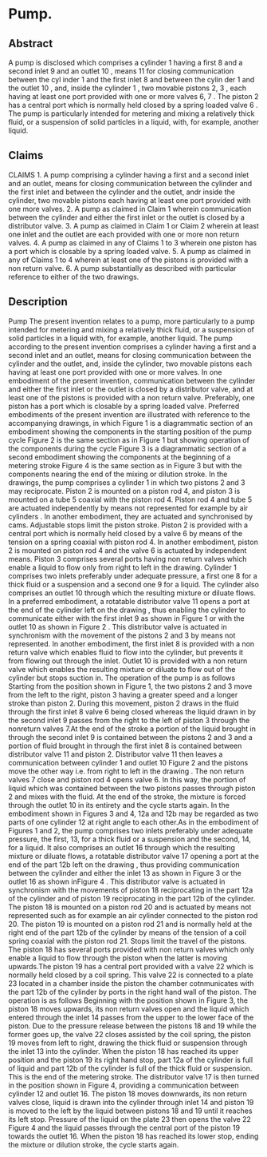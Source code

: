 # Pump.

## Abstract
A pump is disclosed which comprises a cylinder 1 having a first 8 and a second inlet 9 and an outlet 10 , means 11 for closing communication between the cyl inder 1 and the first inlet 8 and between the cylin der 1 and the outlet 10 , and, inside the cylinder 1 , two movable pistons 2, 3 , each having at least one port provided with one or more valves 6, 7 . The piston 2 has a central port which is normally held closed by a spring loaded valve 6 . The pump is particularly intended for metering and mixing a relatively thick fluid, or a suspension of solid particles in a liquid, with, for example, another liquid.

## Claims
CLAIMS 1. A pump comprising a cylinder having a first and a second inlet and an outlet, means for closing communication between the cylinder and the first inlet and between the cylinder and the outlet, andr inside the cylinder, two movable pistons each having at least one port provided with one more valves. 2. A pump as claimed in Claim 1 wherein communication between the cylinder and either the first inlet or the outlet is closed by a distributor valve. 3. A pump as claimed in Claim 1 or Claim 2 wherein at least one inlet and the outlet are each provided with one or more non return valves. 4. A pump as claimed in any of Claims 1 to 3 wherein one piston has a port which is closable by a spring loaded valve. 5. A pump as claimed in any of Claims 1 to 4 wherein at least one of the pistons is provided with a non return valve. 6. A pump substantially as described with particular reference to either of the two drawings.

## Description
Pump The present invention relates to a pump, more particularly to a pump intended for metering and mixing a relatively thick fluid, or a suspension of solid particles in a liquid with, for example, another liquid. The pump according to the present invention comprises a cylinder having a first and a second inlet and an outlet, means for closing communication between the cylinder and the outlet, and, inside the cylinder, two movable pistons each having at least one port provided with one or more valves. In one embodiment of the present invention, communication between the cylinder and either the first inlet or the outlet is closed by a distributor valve, and at least one of the pistons is provided with a non return valve. Preferably, one piston has a port which is closable by a spring loaded valve. Preferred embodiments of the present invention are illustrated with reference to the accompanying drawings, in which Figure 1 is a diagrammatic section of an embodiment showing the components in the starting position of the pump cycle Figure 2 is the same section as in Figure 1 but showing operation of the components during the cycle Figure 3 is a diagrammatic section of a second embodiment showing the components at the beginning of a metering stroke Figure 4 is the same section as in Figure 3 but with the components nearing the end of the mixing or dilution stroke. In the drawings, the pump comprises a cylinder 1 in which two pistons 2 and 3 may reciprocate. Piston 2 is mounted on a piston rod 4, and piston 3 is mounted on a tube 5 coaxial with the piston rod 4. Piston rod 4 and tube 5 are actuated independently by means not represented for example by air cylinders . In another embodiment, they are actuated and synchronised by cams. Adjustable stops limit the piston stroke. Piston 2 is provided with a central port which is normally held closed by a valve 6 by means of the tension on a spring coaxial with piston rod 4. In another embodiment, piston 2 is mounted on piston rod 4 and the valve 6 is actuated by independent means. Piston 3 comprises several ports having non return valves which enable a liquid to flow only from right to left in the drawing. Cylinder 1 comprises two inlets preferably under adequate pressure, a first one 8 for a thick fluid or a suspension and a second one 9 for a liquid. The cylinder also comprises an outlet 10 through which the resulting mixture or diluate flows. In a preferred embodiment, a rotatable distributor valve 11 opens a port at the end of the cylinder left on the drawing , thus enabling the cylinder to communicate either with the first inlet 9 as shown in Figure 1 or with the outlet 10 as shown in Figure 2 . This distributor valve is actuated in synchronism with the movement of the pistons 2 and 3 by means not represented. In another embodiment, the first inlet 8 is provided with a non return valve which enables fluid to flow into the cylinder, but prevents it from flowing out through the inlet. Outlet 10 is provided with a non return valve which enables the resulting mixture or diluate to flow out of the cylinder but stops suction in. The operation of the pump is as follows Starting from the position shown in Figure 1, the two pistons 2 and 3 move from the left to the right, piston 3 having a greater speed and a longer stroke than piston 2. During this movement, piston 2 draws in the fluid through the first inlet 8 valve 6 being closed whereas the liquid drawn in by the second inlet 9 passes from the right to the left of piston 3 through the nonreturn valves 7.At the end of the stroke a portion of the liquid brought in through the second inlet 9 is contained between the pistons 2 and 3 and a portion of fluid brought in through the first inlet 8 is contained between distributor valve 11 and piston 2. Distributor valve 11 then leaves a communication between cylinder 1 and outlet 10 Figure 2 and the pistons move the other way i.e. from right to left in the drawing . The non return valves 7 close and piston rod 4 opens valve 6. In this way, the portion of liquid which was contained between the two pistons passes through piston 2 and mixes with the fluid. At the end of the stroke, the mixture is forced through the outlet 10 in its entirety and the cycle starts again. In the embodiment shown in Figures 3 and 4, 12a and 12b may be regarded as two parts of one cylinder 12 at right angle to each other.As in the embodiment of Figures 1 and 2, the pump comprises two inlets preferably under adequate pressure, the first, 13, for a thick fluid or a suspension and the second, 14, for a liquid. It also comprises an outlet 16 through which the resulting mixture or diluate flows, a rotatable distributor valve 17 opening a port at the end of the part 12b left on the drawing , thus providing communication between the cylinder and either the inlet 13 as shown in Figure 3 or the outlet 16 as shown inFigure 4 . This distributor valve is actuated in synchronism with the movements of piston 18 reciprocating in the part 12a of the cylinder and of piston 19 reciprocating in the part 12b of the cylinder. The piston 18 is mounted on a piston rod 20 and is actuated by means not represented such as for example an air cylinder connected to the piston rod 20. The piston 19 is mounted on a piston rod 21 and is normally held at the right end of the part 12b of the cylinder by means of the tension of a coil spring coaxial with the piston rod 21. Stops limit the travel of the pistons. The piston 18 has several ports provided with non return valves which only enable a liquid to flow through the piston when the latter is moving upwards.The piston 19 has a central port provided with a valve 22 which is normally held closed by a coil spring. This valve 22 is connected to a plate 23 located in a chamber inside the piston the chamber cotnmunicates with the part 12b of the cylinder by ports in the right hand wall of the piston. The operation is as follows Beginning with the position shown in Figure 3, the piston 18 moves upwards, its non return valves open and the liquid which entered through the inlet 14 passes from the upper to the lower face of the piston. Due to the pressure release between the pistons 18 and 19 while the former goes up, the valve 22 closes assisted by the coil spring, the piston 19 moves from left to right, drawing the thick fluid or suspension through the inlet 13 into the cylinder. When the piston 18 has reached its upper position and the piston 19 its right hand stop, part 12a of the cylinder is full of liquid and part 12b of the cylinder is full of the thick fluid or suspension. This is the end of the metering stroke. The distributor valve 17 is then turned in the position shown in Figure 4, providing a communication between cylinder 12 and outlet 16. The piston 18 moves downwards, its non return valves close, liquid is drawn into the cylinder through inlet 14 and piston 19 is moved to the left by the liquid between pistons 18 and 19 until it reaches its left stop. Pressure of the liquid on the plate 23 then opens the valve 22 Figure 4 and the liquid passes through the central port of the piston 19 towards the outlet 16. When the piston 18 has reached its lower stop, ending the mixture or dilution stroke, the cycle starts again.